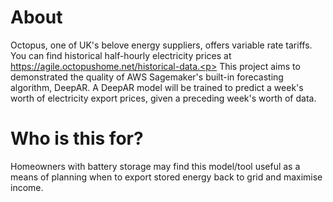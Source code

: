 # About
Octopus, one of UK's belove energy suppliers, offers variable rate tariffs. You can find historical half-hourly electricity prices at https://agile.octopushome.net/historical-data.<p>
This project aims to demonstrated the quality of AWS Sagemaker's built-in forecasting algorithm, DeepAR. A DeepAR model will be trained to predict a week's worth of electricity export prices, given a preceding week's worth of data. <p>

# Who is this for?
Homeowners with battery storage may find this model/tool useful as a means of planning when to export stored energy back to grid and maximise income.